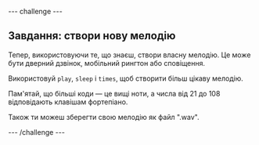\--- challenge \---

## Завдання: створи нову мелодію

Тепер, використовуючи те, що знаєш, створи власну мелодію. Це може бути дверний дзвінок, мобільний рингтон або сповіщення.

Використовуй `play`, `sleep` і `times`, щоб створити більш цікаву мелодію.

Пам'ятай, що більші коди — це вищі ноти, а числа від 21 до 108 відповідають клавішам фортепіано.

Також ти можеш зберегти свою мелодію як файл ".wav".

\--- /challenge \---
